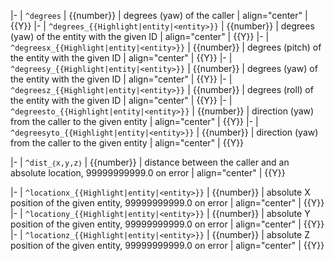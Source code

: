 |-
| <code>^degrees</code>
| {{number}}
| degrees (yaw) of the caller
| align="center" | {{Y}}
|-
| <code>^degrees_{{Highlight|entity|&lt;entity&gt;}}</code>
| {{number}}
| degrees (yaw) of the entity with the given ID
| align="center" | {{Y}}
|-
| <code>^degreesx_{{Highlight|entity|&lt;entity&gt;}}</code>
| {{number}}
| degrees (pitch) of the entity with the given ID
| align="center" | {{Y}}
|-
| <code>^degreesy_{{Highlight|entity|&lt;entity&gt;}}</code>
| {{number}}
| degrees (yaw) of the entity with the given ID
| align="center" | {{Y}}
|-
| <code>^degreesz_{{Highlight|entity|&lt;entity&gt;}}</code>
| {{number}}
| degrees (roll) of the entity with the given ID
| align="center" | {{Y}}
|-
| <code>^degreesto_{{Highlight|entity|&lt;entity&gt;}}</code>
| {{number}}
| direction (yaw) from the caller to the given entity
| align="center" | {{Y}}
|-
| <code>^degreesyto_{{Highlight|entity|&lt;entity&gt;}}</code>
| {{number}}
| direction (yaw) from the caller to the given entity
| align="center" | {{Y}}

|-
| <code>^dist_<code>{</code>x,y,z<code>}</code></code>
| {{number}}
| distance between the caller and an absolute location, 99999999999.0 on error
| align="center" | {{Y}}

|-
| <code>^locationx_{{Highlight|entity|&lt;entity&gt;}}</code>
| {{number}}
| absolute X position of the given entity, 99999999999.0 on error
| align="center" | {{Y}}
|-
| <code>^locationy_{{Highlight|entity|&lt;entity&gt;}}</code>
| {{number}}
| absolute Y position of the given entity, 99999999999.0 on error
| align="center" | {{Y}}
|-
| <code>^locationz_{{Highlight|entity|&lt;entity&gt;}}</code>
| {{number}}
| absolute Z position of the given entity, 99999999999.0 on error
| align="center" | {{Y}}

